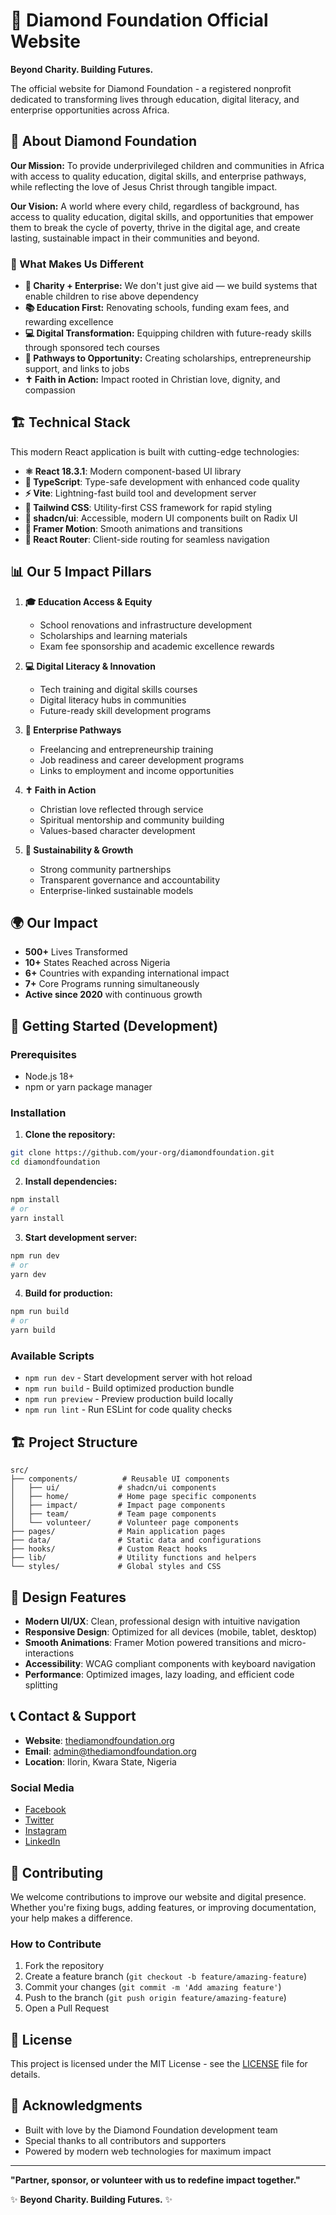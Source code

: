 # 💎 Diamond Foundation Official Website

**Beyond Charity. Building Futures.**

The official website for Diamond Foundation - a registered nonprofit dedicated to transforming lives through education, digital literacy, and enterprise opportunities across Africa.

## 🌟 About Diamond Foundation

**Our Mission:** To provide underprivileged children and communities in Africa with access to quality education, digital skills, and enterprise pathways, while reflecting the love of Jesus Christ through tangible impact.

**Our Vision:** A world where every child, regardless of background, has access to quality education, digital skills, and opportunities that empower them to break the cycle of poverty, thrive in the digital age, and create lasting, sustainable impact in their communities and beyond.

### 🎯 What Makes Us Different

- **🤝 Charity + Enterprise:** We don't just give aid — we build systems that enable children to rise above dependency
- **📚 Education First:** Renovating schools, funding exam fees, and rewarding excellence
- **💻 Digital Transformation:** Equipping children with future-ready skills through sponsored tech courses
- **🚀 Pathways to Opportunity:** Creating scholarships, entrepreneurship support, and links to jobs
- **✝️ Faith in Action:** Impact rooted in Christian love, dignity, and compassion

## 🏗️ Technical Stack

This modern React application is built with cutting-edge technologies:

- **⚛️ React 18.3.1**: Modern component-based UI library
- **🔧 TypeScript**: Type-safe development with enhanced code quality
- **⚡ Vite**: Lightning-fast build tool and development server
- **🎨 Tailwind CSS**: Utility-first CSS framework for rapid styling
- **🧩 shadcn/ui**: Accessible, modern UI components built on Radix UI
- **🎪 Framer Motion**: Smooth animations and transitions
- **🧭 React Router**: Client-side routing for seamless navigation

## 📊 Our 5 Impact Pillars

1. **🎓 Education Access & Equity**
   - School renovations and infrastructure development
   - Scholarships and learning materials
   - Exam fee sponsorship and academic excellence rewards

2. **💻 Digital Literacy & Innovation**
   - Tech training and digital skills courses
   - Digital literacy hubs in communities
   - Future-ready skill development programs

3. **🚀 Enterprise Pathways**
   - Freelancing and entrepreneurship training
   - Job readiness and career development programs
   - Links to employment and income opportunities

4. **✝️ Faith in Action**
   - Christian love reflected through service
   - Spiritual mentorship and community building
   - Values-based character development

5. **🌱 Sustainability & Growth**
   - Strong community partnerships
   - Transparent governance and accountability
   - Enterprise-linked sustainable models

## 🌍 Our Impact

- **500+** Lives Transformed
- **10+** States Reached across Nigeria
- **6+** Countries with expanding international impact
- **7+** Core Programs running simultaneously
- **Active since 2020** with continuous growth

## 🚀 Getting Started (Development)

### Prerequisites
- Node.js 18+ 
- npm or yarn package manager

### Installation

1. **Clone the repository:**
```bash
git clone https://github.com/your-org/diamondfoundation.git
cd diamondfoundation
```

2. **Install dependencies:**
```bash
npm install
# or
yarn install
```

3. **Start development server:**
```bash
npm run dev
# or
yarn dev
```

4. **Build for production:**
```bash
npm run build
# or
yarn build
```

### Available Scripts

- `npm run dev` - Start development server with hot reload
- `npm run build` - Build optimized production bundle
- `npm run preview` - Preview production build locally
- `npm run lint` - Run ESLint for code quality checks

## 🏗️ Project Structure

```
src/
├── components/          # Reusable UI components
│   ├── ui/             # shadcn/ui components
│   ├── home/           # Home page specific components
│   ├── impact/         # Impact page components
│   ├── team/           # Team page components
│   └── volunteer/      # Volunteer page components
├── pages/              # Main application pages
├── data/               # Static data and configurations
├── hooks/              # Custom React hooks
├── lib/                # Utility functions and helpers
└── styles/             # Global styles and CSS

```

## 🎨 Design Features

- **Modern UI/UX**: Clean, professional design with intuitive navigation
- **Responsive Design**: Optimized for all devices (mobile, tablet, desktop)
- **Smooth Animations**: Framer Motion powered transitions and micro-interactions
- **Accessibility**: WCAG compliant components with keyboard navigation
- **Performance**: Optimized images, lazy loading, and efficient code splitting

## 📞 Contact & Support

- **Website**: [thediamondfoundation.org](https://thediamondfoundation.org)
- **Email**: admin@thediamondfoundation.org
- **Location**: Ilorin, Kwara State, Nigeria

### Social Media
- [Facebook](https://www.facebook.com/tdiamondfoundation)
- [Twitter](https://x.com/tdfoundation_)
- [Instagram](https://www.instagram.com/diamondfoundation_/)
- [LinkedIn](https://www.linkedin.com/company/diamond-foundation/)

## 🤝 Contributing

We welcome contributions to improve our website and digital presence. Whether you're fixing bugs, adding features, or improving documentation, your help makes a difference.

### How to Contribute

1. Fork the repository
2. Create a feature branch (`git checkout -b feature/amazing-feature`)
3. Commit your changes (`git commit -m 'Add amazing feature'`)
4. Push to the branch (`git push origin feature/amazing-feature`)
5. Open a Pull Request

## 📄 License

This project is licensed under the MIT License - see the [LICENSE](LICENSE) file for details.

## 🙏 Acknowledgments

- Built with love by the Diamond Foundation development team
- Special thanks to all contributors and supporters
- Powered by modern web technologies for maximum impact

---

**"Partner, sponsor, or volunteer with us to redefine impact together."**

✨ **Beyond Charity. Building Futures.** ✨
